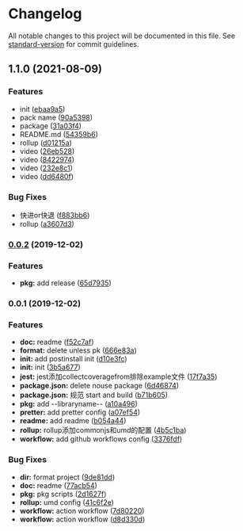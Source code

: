 # Changelog

All notable changes to this project will be documented in this file. See [standard-version](https://github.com/conventional-changelog/standard-version) for commit guidelines.

## 1.1.0 (2021-08-09)


### Features

* init ([ebaa9a5](https://github.com/juicecube/mlz-video/commit/ebaa9a5289b173a8fce31447e29406c6ff2311e4))
* pack name ([90a5398](https://github.com/juicecube/mlz-video/commit/90a53988ad3453017f92a18e2e56c645f405f66b))
* package ([31a03f4](https://github.com/juicecube/mlz-video/commit/31a03f40972dc342e633df7e63912df7a3f706af))
* README.md ([54359b6](https://github.com/juicecube/mlz-video/commit/54359b669276965aa1fdfb5a3ff0bb433c612869))
* rollup ([d01215a](https://github.com/juicecube/mlz-video/commit/d01215a05cdb39467037f271a6f5ccc3a8cc8733))
* video ([26eb528](https://github.com/juicecube/mlz-video/commit/26eb5283f41bc461bbac5825e9115bd7aa96c3b8))
* video ([8422974](https://github.com/juicecube/mlz-video/commit/842297485a4fef0dd31af439c329f5610909bc9b))
* video ([232e8c1](https://github.com/juicecube/mlz-video/commit/232e8c16bc4acc9bce1857280837db6ca45bb467))
* video ([dd6480f](https://github.com/juicecube/mlz-video/commit/dd6480f8a4f53adaaa980139a68b4f7ce8c82a33))


### Bug Fixes

* 快进or快退 ([f883bb6](https://github.com/juicecube/mlz-video/commit/f883bb6eb783f575c4d7c2b4b73e4a2e35b7a18a))
* rollup ([a3607d3](https://github.com/juicecube/mlz-video/commit/a3607d30f2bcde3a330245ba32118bf11c3ddf8b))

### [0.0.2](https://github.com/cmao-cli/Npm-template/compare/v0.0.1...v0.0.2) (2019-12-02)


### Features

* **pkg:** add release ([65d7935](https://github.com/cmao-cli/Npm-template/commit/65d79358dd5bf17b5322652523e240425f59438d))

### 0.0.1 (2019-12-02)


### Features

* **doc:** readme ([f52c7af](https://github.com/cmao-cli/Npm-template/commit/f52c7af1aebb5c04fea21a1caf1768363e152757))
* **format:** delete unless pk ([666e83a](https://github.com/cmao-cli/Npm-template/commit/666e83a9dc073426e2198bbf05b910d71d71025d))
* **init:** add postinstall init ([d10e3fc](https://github.com/cmao-cli/Npm-template/commit/d10e3fc32477dc6ea411bc1770e5c06d2fbdee4f))
* **init:** init ([3b5a677](https://github.com/cmao-cli/Npm-template/commit/3b5a6774e28f70684883223119ba9b17d415c357))
* **jest:** jest添加collectcoveragefrom排除example文件 ([17f7a35](https://github.com/cmao-cli/Npm-template/commit/17f7a353587621b9f6aded552ef69623a97274ef))
* **package.json:** delete nouse package ([6d46874](https://github.com/cmao-cli/Npm-template/commit/6d468744a09f22661cb6c248fac7b3d60ebff0ef))
* **package.json:** 规范 start and build ([b71b605](https://github.com/cmao-cli/Npm-template/commit/b71b6056927e51a36e45c1432fd2c6955e7326b9))
* **pkg:** add --libraryname-- ([a10a496](https://github.com/cmao-cli/Npm-template/commit/a10a4962703d60b463f3753fa5c17d80706ea0c9))
* **pretter:** add pretter config ([a07ef54](https://github.com/cmao-cli/Npm-template/commit/a07ef541ad4fc23f7b0b8e5b8a18ebbfc5ec0c27))
* **readme:** add readme ([b054a44](https://github.com/cmao-cli/Npm-template/commit/b054a44294461d45b1897745de34f56fd0cbcf79))
* **rollup:** rollup添加commonjs和umd的配置 ([4b5c1ba](https://github.com/cmao-cli/Npm-template/commit/4b5c1bad4cac722c046589365c3c9ab0565b1e24))
* **workflow:** add github workflows config ([3376fdf](https://github.com/cmao-cli/Npm-template/commit/3376fdf421ac6557621b698d541e4b1ec4231043))


### Bug Fixes

* **dir:** format project ([9de81dd](https://github.com/cmao-cli/Npm-template/commit/9de81ddd9eeca485f2f6ceb2a57cd88c4e56e9d6))
* **doc:** readme ([77acb54](https://github.com/cmao-cli/Npm-template/commit/77acb54e70f8355c9f3ce7bf8d1d9b7be3aeea7b))
* **pkg:** pkg scripts ([2d1627f](https://github.com/cmao-cli/Npm-template/commit/2d1627f9cbca0eeadb3f543637258965f097ca92))
* **rollup:** umd config ([41c6f2e](https://github.com/cmao-cli/Npm-template/commit/41c6f2ec37e7045922bb706f1a2b469a678cdcfa))
* **workflow:** action workflow ([7d80220](https://github.com/cmao-cli/Npm-template/commit/7d802201f4619d257d715a3c7633f9038ce69036))
* **workflow:** action workflow ([d8d330d](https://github.com/cmao-cli/Npm-template/commit/d8d330d7cce7e29aa8d40887241112eae227be80))
